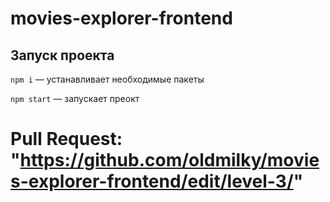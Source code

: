 # movies-explorer-frontend

## Запуск проекта

`npm i` — устанавливает необходимые пакеты

`npm start` — запускает преокт

# Pull Request: "https://github.com/oldmilky/movies-explorer-frontend/edit/level-3/"
